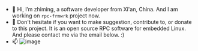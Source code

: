- 👋 Hi, I’m zhiming, a software developer from Xi'an, China. And I am working on `rpc-frmwrk` project now.
- 💞️ Don't hesitate if you want to make suggestion, contribute to, or donate to this project. It is an open source RPC software for embedded Linux. And please contact me via the email below. :)
- 📫 ![image](https://img.shields.io/badge/email-woodhead99%40gmail.com-informational)

<!---
zhiming99/zhiming99 is a ✨ special ✨ repository because its `README.md` (this file) appears on your GitHub profile.
You can click the Preview link to take a look at your changes.
--->
